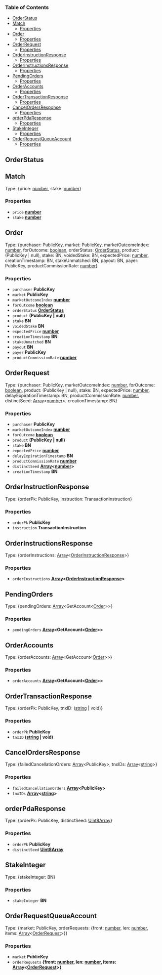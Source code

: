 <!-- Generated by documentation.js. Update this documentation by updating the source code. -->

### Table of Contents

*   [OrderStatus][1]
*   [Match][2]
    *   [Properties][3]
*   [Order][4]
    *   [Properties][5]
*   [OrderRequest][6]
    *   [Properties][7]
*   [OrderInstructionResponse][8]
    *   [Properties][9]
*   [OrderInstructionsResponse][10]
    *   [Properties][11]
*   [PendingOrders][12]
    *   [Properties][13]
*   [OrderAccounts][14]
    *   [Properties][15]
*   [OrderTransactionResponse][16]
    *   [Properties][17]
*   [CancelOrdersResponse][18]
    *   [Properties][19]
*   [orderPdaResponse][20]
    *   [Properties][21]
*   [StakeInteger][22]
    *   [Properties][23]
*   [OrderRequestQueueAccount][24]
    *   [Properties][25]

## OrderStatus

## Match

Type: {price: [number][26], stake: [number][26]}

### Properties

*   `price` **[number][26]**&#x20;
*   `stake` **[number][26]**&#x20;

## Order

Type: {purchaser: PublicKey, market: PublicKey, marketOutcomeIndex: [number][26], forOutcome: [boolean][27], orderStatus: [OrderStatus][1], product: (PublicKey | null), stake: BN, voidedStake: BN, expectedPrice: [number][26], creationTimestamp: BN, stakeUnmatched: BN, payout: BN, payer: PublicKey, productCommissionRate: [number][26]}

### Properties

*   `purchaser` **PublicKey**&#x20;
*   `market` **PublicKey**&#x20;
*   `marketOutcomeIndex` **[number][26]**&#x20;
*   `forOutcome` **[boolean][27]**&#x20;
*   `orderStatus` **[OrderStatus][1]**&#x20;
*   `product` **(PublicKey | null)**&#x20;
*   `stake` **BN**&#x20;
*   `voidedStake` **BN**&#x20;
*   `expectedPrice` **[number][26]**&#x20;
*   `creationTimestamp` **BN**&#x20;
*   `stakeUnmatched` **BN**&#x20;
*   `payout` **BN**&#x20;
*   `payer` **PublicKey**&#x20;
*   `productCommissionRate` **[number][26]**&#x20;

## OrderRequest

Type: {purchaser: PublicKey, marketOutcomeIndex: [number][26], forOutcome: [boolean][27], product: (PublicKey | null), stake: BN, expectedPrice: [number][26], delayExpirationTimestamp: BN, productCommissionRate: [number][26], distinctSeed: [Array][28]<[number][26]>, creationTimestamp: BN}

### Properties

*   `purchaser` **PublicKey**&#x20;
*   `marketOutcomeIndex` **[number][26]**&#x20;
*   `forOutcome` **[boolean][27]**&#x20;
*   `product` **(PublicKey | null)**&#x20;
*   `stake` **BN**&#x20;
*   `expectedPrice` **[number][26]**&#x20;
*   `delayExpirationTimestamp` **BN**&#x20;
*   `productCommissionRate` **[number][26]**&#x20;
*   `distinctSeed` **[Array][28]<[number][26]>**&#x20;
*   `creationTimestamp` **BN**&#x20;

## OrderInstructionResponse

Type: {orderPk: PublicKey, instruction: TransactionInstruction}

### Properties

*   `orderPk` **PublicKey**&#x20;
*   `instruction` **TransactionInstruction**&#x20;

## OrderInstructionsResponse

Type: {orderInstructions: [Array][28]<[OrderInstructionResponse][8]>}

### Properties

*   `orderInstructions` **[Array][28]<[OrderInstructionResponse][8]>**&#x20;

## PendingOrders

Type: {pendingOrders: [Array][28]\<GetAccount<[Order][4]>>}

### Properties

*   `pendingOrders` **[Array][28]\<GetAccount<[Order][4]>>**&#x20;

## OrderAccounts

Type: {orderAccounts: [Array][28]\<GetAccount<[Order][4]>>}

### Properties

*   `orderAccounts` **[Array][28]\<GetAccount<[Order][4]>>**&#x20;

## OrderTransactionResponse

Type: {orderPk: PublicKey, tnxID: ([string][29] | void)}

### Properties

*   `orderPk` **PublicKey**&#x20;
*   `tnxID` **([string][29] | void)**&#x20;

## CancelOrdersResponse

Type: {failedCancellationOrders: [Array][28]\<PublicKey>, tnxIDs: [Array][28]<[string][29]>}

### Properties

*   `failedCancellationOrders` **[Array][28]\<PublicKey>**&#x20;
*   `tnxIDs` **[Array][28]<[string][29]>**&#x20;

## orderPdaResponse

Type: {orderPk: PublicKey, distinctSeed: [Uint8Array][30]}

### Properties

*   `orderPk` **PublicKey**&#x20;
*   `distinctSeed` **[Uint8Array][30]**&#x20;

## StakeInteger

Type: {stakeInteger: BN}

### Properties

*   `stakeInteger` **BN**&#x20;

## OrderRequestQueueAccount

Type: {market: PublicKey, orderRequests: {front: [number][26], len: [number][26], items: [Array][28]<[OrderRequest][6]>}}

### Properties

*   `market` **PublicKey**&#x20;
*   `orderRequests` **{front: [number][26], len: [number][26], items: [Array][28]<[OrderRequest][6]>}**&#x20;

[1]: #orderstatus

[2]: #match

[3]: #properties

[4]: #order

[5]: #properties-1

[6]: #orderrequest

[7]: #properties-2

[8]: #orderinstructionresponse

[9]: #properties-3

[10]: #orderinstructionsresponse

[11]: #properties-4

[12]: #pendingorders

[13]: #properties-5

[14]: #orderaccounts

[15]: #properties-6

[16]: #ordertransactionresponse

[17]: #properties-7

[18]: #cancelordersresponse

[19]: #properties-8

[20]: #orderpdaresponse

[21]: #properties-9

[22]: #stakeinteger

[23]: #properties-10

[24]: #orderrequestqueueaccount

[25]: #properties-11

[26]: https://developer.mozilla.org/docs/Web/JavaScript/Reference/Global_Objects/Number

[27]: https://developer.mozilla.org/docs/Web/JavaScript/Reference/Global_Objects/Boolean

[28]: https://developer.mozilla.org/docs/Web/JavaScript/Reference/Global_Objects/Array

[29]: https://developer.mozilla.org/docs/Web/JavaScript/Reference/Global_Objects/String

[30]: https://developer.mozilla.org/docs/Web/JavaScript/Reference/Global_Objects/Uint8Array
